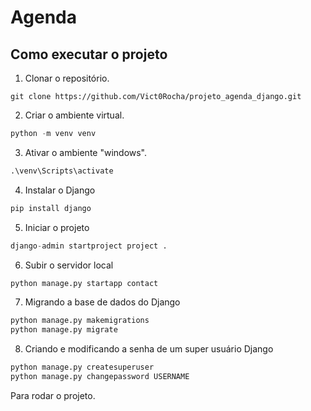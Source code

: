 # Agenda

## Como executar o projeto

1. Clonar o repositório. <br/>
```
git clone https://github.com/Vict0Rocha/projeto_agenda_django.git
```
2. Criar o ambiente virtual.
```python
python -m venv venv
```
3. Ativar o ambiente "windows".
```python
.\venv\Scripts\activate
```
4. Instalar o Django
```python
pip install django
```
5. Iniciar o projeto
```python
django-admin startproject project .
```
6. Subir o servidor local
```python
python manage.py startapp contact
```
7. Migrando a base de dados do Django
```python
python manage.py makemigrations
python manage.py migrate
```
8. Criando e modificando a senha de um super usuário Django
```python
python manage.py createsuperuser
python manage.py changepassword USERNAME
```
Para rodar o projeto.

